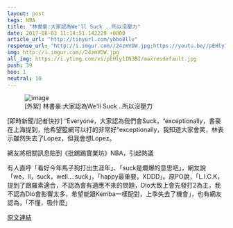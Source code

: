 ```yaml
---
layout: post
tags: NBA
title: "林書豪:大家認為We'll Suck ..所以沒壓力"
date: 2017-08-03 11:14:51.142229 +0800
article_url: "http://tinyurl.com/ybbo8llv"
response_url: "http://i.imgur.com//24zmVDW.jpg;https://youtu.be//pEHly1IN3BI"
img: http://i.imgur.com//24zmVDW.jpg
all_img: https://i.ytimg.com/vi/pEHly1IN3BI/maxresdefault.jpg
push: 39
boo: 1
neutral: 10
---
```


<figure>
<img src="http://i.imgur.com//24zmVDW.jpg" alt="image">
<figcaption>
[外絮] 林書豪:大家認為We'll Suck ..所以沒壓力
</figcaption>
</figure>



[即時新聞/記者快抄] “Everyone，大家認為我們會Suck，“exceptionally，書豪在上海提到，他希望籃網可以打的非常好“exceptionally，我知道大家會笑，林表示雖然失去了Lopez，但我會想Lopez。

網友將相關訊息貼到《批踢踢實業坊》NBA，引起熱議

有人直呼「看好今年馬子狗打出生涯年」、「suck是爛爆的意思吧」，網友說「we，ll，suck，well....suck」，「happy最重要，XDDD」。原PO說，「L.I.C.K，提到了跟羅素適合，不認為會有適應不來的問題，Dlo大致上會先發打2為主，我不認為Dlo會影響太多，希望能跟Kemba一樣配對，上季失去了機會」，也有網友認為，「不懂，吸什麼」

<a href = "https://www.ptt.cc/bbs/NBA/M.1501651903.A.EC4.html">原文連結</a>

